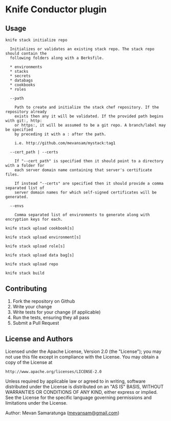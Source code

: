 # Knife Conductor plugin

## Usage

```
knife stack initialize repo

  Initializes or validates an existing stack repo. The stack repo should contain the 
  following folders along with a Berksfile.
  
  * environments
  * stacks
  * secrets
  * databags
  * cookbooks
  * roles

  --path

    Path to create and initialize the stack chef repository. If the repository already 
    exists then any it will be validated. If the provided path begins with git:, http: 
    or https:, it will be assumed to be a git repo. A branch/label may be specified
    by preceding it with a : after the path.
    
    i.e. http://github.com/mevansam/mystack:tag1

  --cert_path | --certs

    If "--cert_path" is specified then it should point to a directory with a folder for 
    each server domain name containing that server's certificate files. 
    
    If instead "--certs" are specified then it should provide a comma separated list of
    server domain names for which self-signed certificates will be generated.

  --envs
    
    Comma separated list of environments to generate along with encryption keys for each.
```

```
knife stack upload cookbook[s]
```

```
knife stack upload environment[s]
```

```
knife stack upload role[s]
```

```
knife stack upload data bag[s]
```

```
knife stack upload repo
```

```
knife stack build
```

## Contributing

1. Fork the repository on Github
2. Write your change
3. Write tests for your change (if applicable)
4. Run the tests, ensuring they all pass
5. Submit a Pull Request

## License and Authors

Licensed under the Apache License, Version 2.0 (the "License");
you may not use this file except in compliance with the License.
You may obtain a copy of the License at

    http://www.apache.org/licenses/LICENSE-2.0

Unless required by applicable law or agreed to in writing, software
distributed under the License is distributed on an "AS IS" BASIS,
WITHOUT WARRANTIES OR CONDITIONS OF ANY KIND, either express or implied.
See the License for the specific language governing permissions and
limitations under the License.

Author: Mevan Samaratunga (mevansam@gmail.com)

